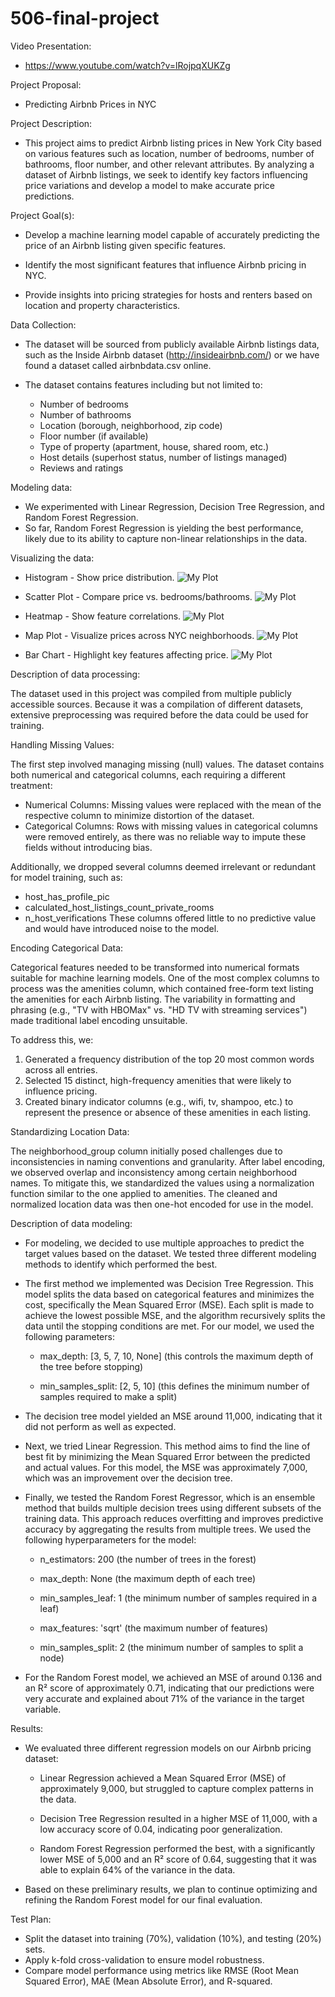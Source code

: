 # 506-final-project

Video Presentation:
 - https://www.youtube.com/watch?v=lRojpqXUKZg
 

Project Proposal: 
 - Predicting Airbnb Prices in NYC


Project Description: 
 - This project aims to predict Airbnb listing prices in New York City based on various features such as location, number of bedrooms, number of bathrooms, floor number, and other relevant attributes. By analyzing a dataset of Airbnb listings, we seek to identify key factors influencing price variations and develop a model to make accurate price predictions.


Project Goal(s):
 - Develop a machine learning model capable of accurately predicting the price of an Airbnb listing given specific features.

 - Identify the most significant features that influence Airbnb pricing in NYC.

 - Provide insights into pricing strategies for hosts and renters based on location and property characteristics.


Data Collection:
 - The dataset will be sourced from publicly available Airbnb listings data, such as the Inside Airbnb dataset (http://insideairbnb.com/) or we have found a dataset called airbnbdata.csv online.

 - The dataset contains features including but not limited to:
    - Number of bedrooms
    - Number of bathrooms
    - Location (borough, neighborhood, zip code)
    - Floor number (if available)
    - Type of property (apartment, house, shared room, etc.)
    - Host details (superhost status, number of listings managed)
    - Reviews and ratings


Modeling data:
 - We experimented with Linear Regression, Decision Tree Regression, and Random Forest Regression.
 - So far, Random Forest Regression is yielding the best performance, likely due to its ability to capture non-linear relationships in the data.


Visualizing the data: 
 - Histogram - Show price distribution.
    ![My Plot](graphs/Histogram.png)



 - Scatter Plot - Compare price vs. bedrooms/bathrooms.
 ![My Plot](graphs/scatter_plot.png)



 - Heatmap - Show feature correlations.
![My Plot](/graphs/Heatmap.png)




 - Map Plot - Visualize prices across NYC neighborhoods.
 ![My Plot](graphs/map_plot.png)



 - Bar Chart - Highlight key features affecting price.
![My Plot](graphs/bar_chart.png)


Description of data processing:

The dataset used in this project was compiled from multiple publicly accessible sources. Because it was a compilation of different datasets, extensive preprocessing was required before the data could be used for training.

Handling Missing Values:

The first step involved managing missing (null) values. The dataset contains both numerical and categorical columns, each requiring a different treatment:
 - Numerical Columns: Missing values were replaced with the mean of the respective column to minimize distortion of the dataset.
 - Categorical Columns: Rows with missing values in categorical columns were removed entirely, as there was no reliable way to impute these fields without introducing bias.

Additionally, we dropped several columns deemed irrelevant or redundant for model training, such as:
 - host_has_profile_pic
 - calculated_host_listings_count_private_rooms
 - n_host_verifications
These columns offered little to no predictive value and would have introduced noise to the model.

Encoding Categorical Data:

Categorical features needed to be transformed into numerical formats suitable for machine learning models. One of the most complex columns to process was the amenities column, which contained free-form text listing the amenities for each Airbnb listing. The variability in formatting and phrasing (e.g., "TV with HBOMax" vs. "HD TV with streaming services") made traditional label encoding unsuitable.

To address this, we:

1. Generated a frequency distribution of the top 20 most common words across all entries.
2. Selected 15 distinct, high-frequency amenities that were likely to influence pricing.
3. Created binary indicator columns (e.g., wifi, tv, shampoo, etc.) to represent the presence or absence of these amenities in each listing.

Standardizing Location Data:

The neighborhood_group column initially posed challenges due to inconsistencies in naming conventions and granularity. After label encoding, we observed overlap and inconsistency among certain neighborhood names. To mitigate this, we standardized the values using a normalization function similar to the one applied to amenities. The cleaned and normalized location data was then one-hot encoded for use in the model.

Description of data modeling:
 - For modeling, we decided to use multiple approaches to predict the target values based on the dataset. We tested three different modeling methods to identify which performed the best.

 - The first method we implemented was Decision Tree Regression. This model splits the data based on categorical features and minimizes the cost, specifically the Mean Squared Error (MSE). Each split is made to achieve the lowest possible MSE, and the algorithm recursively splits the data until the stopping conditions are met. For our model, we used the following parameters:

   - max_depth: [3, 5, 7, 10, None] (this controls the maximum depth of the tree before stopping)

   - min_samples_split: [2, 5, 10] (this defines the minimum number of samples required to make a split)

 - The decision tree model yielded an MSE around 11,000, indicating that it did not perform as well as expected.

 - Next, we tried Linear Regression. This method aims to find the line of best fit by minimizing the Mean Squared Error between the predicted and actual values. For this model, the MSE was approximately 7,000, which was an improvement over the decision tree.

 - Finally, we tested the Random Forest Regressor, which is an ensemble method that builds multiple decision trees using different subsets of the training data. This approach reduces overfitting and improves predictive accuracy by aggregating the results from multiple trees. We used the following hyperparameters for the model:

    - n_estimators: 200 (the number of trees in the forest)

    - max_depth: None (the maximum depth of each tree)

    - min_samples_leaf: 1 (the minimum number of samples required in a leaf)
    
    - max_features: 'sqrt' (the maximum number of features)
  
    - min_samples_split: 2 (the minimum number of samples to split a node)

 - For the Random Forest model, we achieved an MSE of around 0.136 and an R² score of approximately 0.71, indicating that our predictions were very accurate and explained about 71% of the variance in the target variable.


Results: 
 - We evaluated three different regression models on our Airbnb pricing dataset:
      - Linear Regression achieved a Mean Squared Error (MSE) of approximately 9,000, but struggled to capture complex patterns in the data.

      - Decision Tree Regression resulted in a higher MSE of 11,000, with a low accuracy score of 0.04, indicating poor generalization.

      - Random Forest Regression performed the best, with a significantly lower MSE of 5,000 and an R² score of 0.64, suggesting that it was able to explain 64% of the variance in the data.

 - Based on these preliminary results, we plan to continue optimizing and refining the Random Forest model for our final evaluation.


Test Plan:
 - Split the dataset into training (70%), validation (10%), and testing (20%) sets.
 - Apply k-fold cross-validation to ensure model robustness.
 - Compare model performance using metrics like RMSE (Root Mean Squared Error), MAE (Mean Absolute Error), and R-squared.

